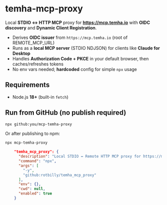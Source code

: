 # temha-mcp-proxy

Local **STDIO ↔ HTTP MCP** proxy for **https://mcp.temha.io** with **OIDC discovery** and **Dynamic Client Registration**.

- Derives **OIDC issuer** from `https://mcp.temha.io` (root of REMOTE_MCP_URL)
- Runs as a **local MCP server** (STDIO NDJSON) for clients like **Claude for Desktop**
- Handles **Authorization Code + PKCE** in your default browser, then caches/refreshes tokens
- No env vars needed; **hardcoded** config for simple `npx` usage

## Requirements
- Node.js **18+** (built-in `fetch`)

## Run from GitHub (no publish required)
```bash
npx github:you/mcp-temha-proxy
```
Or after publishing to npm:
```bash
npx mcp-temha-proxy
```


```json
	"temha_mcp_proxy": {
      "description": "Local STDIO ↔ Remote HTTP MCP proxy for https://mcp.temha.io (OIDC + Dynamic Registration)",
      "command": "npx",
      "args": [
        "-y",
        "github:rotbilly/temha_mcp_proxy"
      ],
      "env": {},
      "cwd": null,
      "enabled": true
    }
```